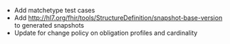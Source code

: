 * Add matchetype test cases
* Add http://hl7.org/fhir/tools/StructureDefinition/snapshot-base-version to generated snapshots
* Update for change policy on obligation profiles and cardinality 
